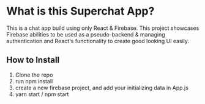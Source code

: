 # What is this Superchat App?

This is a chat app build using only React & Firebase. This project showcases Firebase abilities to be used as a pseudo-backend & managing authentication and React's functionality to create good looking UI easily.

## How to Install

1. Clone the repo
2. run npm install
3. create a new firebase project, and add your initializing data in App.js
4. yarn start / npm start
